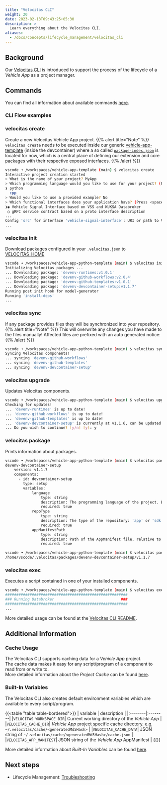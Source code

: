 ```yaml
---
title: "Velocitas CLI"
weight: 20
date: 2023-02-13T09:43:25+05:30
description: >
  Learn everything about the Velocitas CLI.
aliases:
  - /docs/concepts/lifecycle_management/velocitas_cli
---
```


## Background

Our [Velocitas CLI](https://github.com/eclipse-velocitas/cli) is introduced to support the process of the lifecycle of a _Vehicle App_ as a project manager.

## Commands

You can find all information about available commands [here](https://github.com/eclipse-velocitas/cli/blob/main/README.md#commands).

### CLI Flow examples

### velocitas create

Create a new Velocitas Vehicle App project.
{{% alert title="Note" %}}
`velocitas create` needs to be executed inside our generic [vehicle-app-template](https://github.com/eclipse-velocitas/vehicle-app-template) (inside the devcontainer) where a so called [`package-index.json`](https://github.com/eclipse-velocitas/vehicle-app-template/blob/main/package-index.json) is located for now, which is a central place of defining our extension and core packages with their respective exposed interfaces.
{{% /alert %}}

```bash
vscode ➜ /workspaces/vehicle-app-template (main) $ velocitas create
Interactive project creation started
> What is the name of your project? MyApp
> Which programming language would you like to use for your project? (Use arrow keys)
❯ python
  cpp
> Would you like to use a provided example? No
> Which functional interfaces does your application have? (Press <space> to select, <a> to toggle all, <i> to invert selection, and <enter> to proceed)
❯◉ Vehicle Signal Interface based on VSS and KUKSA Databroker
 ◯ gRPC service contract based on a proto interface description
...
Config 'src' for interface 'vehicle-signal-interface': URI or path to VSS json (Leave empty for default: v3.0)
...
```

### velocitas init

Download packages configured in your `.velocitas.json` to [VELOCITAS_HOME](https://github.com/eclipse-velocitas/cli/blob/main/README.md#changing-default-velocitas_home-directory)

```bash
vscode ➜ /workspaces/vehicle-app-python-template (main) $ velocitas init
Initializing Velocitas packages ...
... Downloading package: 'devenv-runtimes:v1.0.1'
... Downloading package: 'devenv-github-workflows:v2.0.4'
... Downloading package: 'devenv-github-templates:v1.0.1'
... Downloading package: 'devenv-devcontainer-setup:v1.1.7'
Running post init hook for model-generator
Running 'install-deps'
...
```

### velocitas sync

If any package provides files they will be synchronized into your repository.
{{% alert title="Note" %}}
This will overwrite any changes you have made to the files manually! Affected files are prefixed with an auto generated notice:
{{% /alert %}}

```bash
vscode ➜ /workspaces/vehicle-app-python-template (main) $ velocitas sync
Syncing Velocitas components!
... syncing 'devenv-github-workflows'
... syncing 'devenv-github-templates'
... syncing 'devenv-devcontainer-setup'
```

### velocitas upgrade

Updates Velocitas components.

```bash
vscode ➜ /workspaces/vehicle-app-python-template (main) $ velocitas upgrade --dry-run
Checking for updates!
... 'devenv-runtimes' is up to date!
... 'devenv-github-workflows' is up to date!
... 'devenv-github-templates' is up to date!
... 'devenv-devcontainer-setup' is currently at v1.1.6, can be updated to v1.1.7
... Do you wish to continue? [y/n] [y]: y
```

### velocitas package

Prints information about packages.

```bash
vscode ➜ /workspaces/vehicle-app-python-template (main) $ velocitas package devenv-devcontainer-setup
devenv-devcontainer-setup
    version: v1.1.7
    components:
      - id: devcontainer-setup
        type: setup
        variables:
            language
                type: string
                description: The programming language of the project. Either 'python' or 'cpp'
                required: true
            repoType
                type: string
                description: The type of the repository: 'app' or 'sdk'
                required: true
            appManifestPath
                type: string
                description: Path of the AppManifest file, relative to the .velocitas.json
                required: true
```

```bash
vscode ➜ /workspaces/vehicle-app-python-template (main) $ velocitas package devenv-devcontainer-setup -p
/home/vscode/.velocitas/packages/devenv-devcontainer-setup/v1.1.7
```

### velocitas exec

Executes a script contained in one of your installed components.

```bash
vscode ➜ /workspaces/vehicle-app-python-template (main) $ velocitas exec runtime-local run-vehicledatabroker
#######################################################
### Running Databroker                              ###
#######################################################
...
```

More detailed usage can be found at the [Velocitas CLI README](https://github.com/eclipse-velocitas/cli/blob/main/README.md).

## Additional Information

### Cache Usage

The Velocitas CLI supports caching data for a _Vehicle App_ project.
<br/>
The cache data makes it easy for any script/program of a component to read from or write to.
<br/>
More detailed information about the _Project Cache_ can be found [here](https://github.com/eclipse-velocitas/cli/blob/main/docs/features/PROJECT-CACHE.md).

### Built-In Variables

The Velocitas CLI also creates default environment variables which are available to every script/program.

{{<table "table table-bordered">}}
| variable | description |
|:--------|:--------|
|`VELOCITAS_WORKSPACE_DIR`| Current working directory of the _Vehicle App_ |
|`VELOCITAS_CACHE_DIR`| _Vehicle App_ project specific cache directory. e.g, `~/.velocitas/cache/<generatedMd5Hash>` |
|`VELOCITAS_CACHE_DATA`| JSON string of `~/.velocitas/cache/<generatedMd5Hash>/cache.json` |
|`VELOCITAS_APP_MANIFEST`| JSON string of the _Vehicle App_ AppManifest |
{{</table>}}

More detailed information about _Built-In Variables_ can be found [here](https://github.com/eclipse-velocitas/cli/blob/main/docs/features/VARIABLES.md).

## Next steps

* Lifecycle Management: [Troubleshooting](/docs/concepts/lifecycle_management/troubleshooting/)
